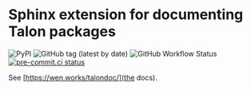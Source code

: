 # Sphinx extension for documenting Talon packages

![PyPI](https://img.shields.io/pypi/v/talondoc)
![GitHub tag (latest by date)](https://img.shields.io/github/v/tag/wenkokke/talondoc)
![GitHub Workflow Status](https://img.shields.io/github/workflow/status/wenkokke/talondoc/CI)
[![pre-commit.ci status](https://results.pre-commit.ci/badge/github/wenkokke/talonfmt/dev.svg)](https://results.pre-commit.ci/latest/github/wenkokke/talonfmt/dev)

See [https://wen.works/talondoc/](the docs).

